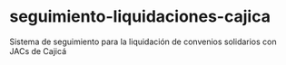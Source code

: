 # seguimiento-liquidaciones-cajica
Sistema de seguimiento para la liquidación de convenios solidarios con JACs de Cajicá

